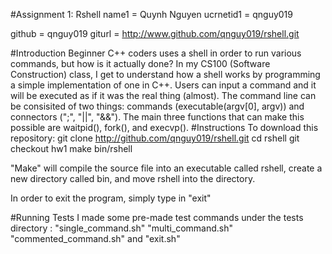 #Assignment 1: Rshell
name1 = Quynh Nguyen
ucrnetid1 = qnguy019

github = qnguy019
giturl = http://www.github.com/qnguy019/rshell.git

#Introduction
Beginner C++ coders uses a shell in order to run various commands, but how is it actually done? In my CS100 (Software Construction) class, I get to understand how a shell works by programming a simple implementation of one in C++. Users can input a command and it will be executed as if it was the real thing (almost). The command line can be consisited of two things: commands (executable(argv[0], argv)) and connectors (";", "||", "&&"). The main three functions that can make this possible are waitpid(), fork(), and execvp().
#Instructions
To download this repository:
git clone http://github.com/qnguy019/rshell.git
cd rshell
git checkout hw1
make
bin/rshell

"Make" will compile the source file into an executable called rshell, create a new directory called bin, and move rshell into the directory.

In order to exit the program, simply type in "exit"

#Running Tests
I made some pre-made test commands under the tests directory : "single_command.sh" "multi_command.sh" "commented_command.sh" and "exit.sh"


